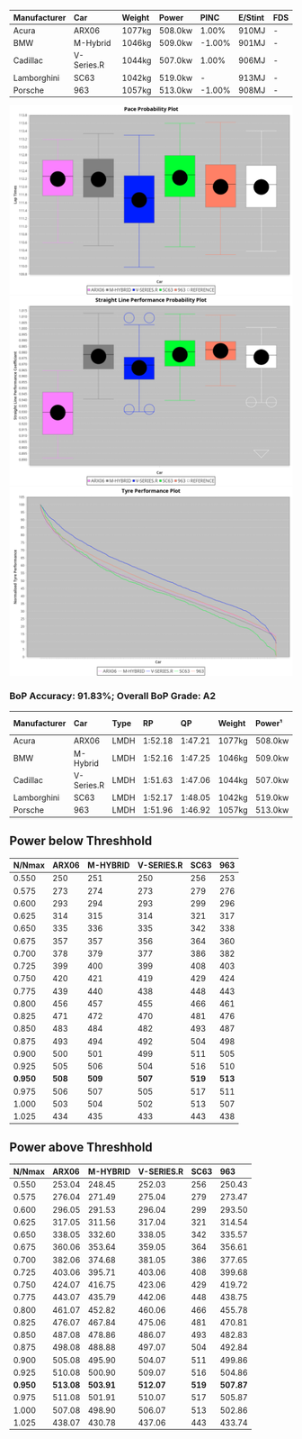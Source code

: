 | Manufacturer | Car        | Weight | Power   | PINC    | E/Stint | FDS     |
|:-|:-|:-|:-|:-|:-|:-|
| Acura        | ARX06      | 1077kg | 508.0kw | 1.00%   | 910MJ   |    -    |
| BMW          | M-Hybrid   | 1046kg | 509.0kw | -1.00%  | 901MJ   |    -    |
| Cadillac     | V-Series.R | 1044kg | 507.0kw | 1.00%   | 906MJ   |    -    |
| Lamborghini  | SC63       | 1042kg | 519.0kw |    -    | 913MJ   |    -    |
| Porsche      | 963        | 1057kg | 513.0kw | -1.00%  | 908MJ   |    -    |

![PACECHART](./IMG/ACOMETHOD.png)
![STRAIGHTLINEPERFORMANCECHART](./IMG/ACOMETHOD_sp.png)
![TYREPERFORMANCECHART](./IMG/ACOMETHOD_tw.png)

### BoP Accuracy: 91.83%; Overall BoP Grade: A2
| Manufacturer | Car        | Type | RP      | QP      | Weight | Power¹  | Threshhold | PINC    | Power²   | E/Stint | AVG Vmax  | FDS     | RDLC | L/Stint | BOP-Grade | Model Accuracy | Model Points | Match%  | SimDiff |
|:-|:-|:-|:-|:-|:-|:-|:-|:-|:-|:-|:-|:-|:-|:-|:-|:-|:-|:-|:-|
| Acura        | ARX06      | LMDH | 1:52.18 | 1:47.21 | 1077kg | 508.0kw | 210.0kph   | 1.00%   | 513.10kw |  910MJ  | 278.65kph |    -    | 0.99 | 29      | +C1       | 100.00%        | 996          | 78.88%  | ±0.01s  |
| BMW          | M-Hybrid   | LMDH | 1:52.16 | 1:47.25 | 1046kg | 509.0kw | 210.0kph   | -1.00%  | 503.90kw |  901MJ  | 286.52kph |    -    | 1.01 | 29      | ~A1       | 100.00%        | 1998         | 100.00% | ±0.16s  |
| Cadillac     | V-Series.R | LMDH | 1:51.63 | 1:47.06 | 1044kg | 507.0kw | 210.0kph   | 1.00%   | 512.10kw |  906MJ  | 285.51kph |    -    | 1.02 | 29      | -B1       | 98.11%         | 3991         | 88.78%  | ±0.40s  |
| Lamborghini  | SC63       | LMDH | 1:52.17 | 1:48.05 | 1042kg | 519.0kw | 210.0kph   |    -    | 519.00kw |  913MJ  | 288.30kph |    -    | 1.04 | 29      | +A2       | 100.00%        | 784          | 91.48%  | ±0.34s  |
| Porsche      | 963        | LMDH | 1:51.96 | 1:46.92 | 1057kg | 513.0kw | 210.0kph   | -1.00%  | 507.90kw |  908MJ  | 287.09kph |    -    | 1.00 | 29      | ~A1       | 99.91%         | 11713        | 100.00% | ±0.04s  |

## Power below Threshhold
| N/Nmax    | ARX06   | M-HYBRID | V-SERIES.R | SC63    | 963     |
|:-|:-|:-|:-|:-|:-|
|  0.550    |  250    |  251     |  250       |  256    |  253    |
|  0.575    |  273    |  274     |  273       |  279    |  276    |
|  0.600    |  293    |  294     |  293       |  299    |  296    |
|  0.625    |  314    |  315     |  314       |  321    |  317    |
|  0.650    |  335    |  336     |  335       |  342    |  338    |
|  0.675    |  357    |  357     |  356       |  364    |  360    |
|  0.700    |  378    |  379     |  377       |  386    |  382    |
|  0.725    |  399    |  400     |  399       |  408    |  403    |
|  0.750    |  420    |  421     |  419       |  429    |  424    |
|  0.775    |  439    |  440     |  438       |  448    |  443    |
|  0.800    |  456    |  457     |  455       |  466    |  461    |
|  0.825    |  471    |  472     |  470       |  481    |  476    |
|  0.850    |  483    |  484     |  482       |  493    |  487    |
|  0.875    |  493    |  494     |  492       |  504    |  498    |
|  0.900    |  500    |  501     |  499       |  511    |  505    |
|  0.925    |  505    |  506     |  504       |  516    |  510    |
| **0.950** | **508** | **509**  | **507**    | **519** | **513** |
|  0.975    |  506    |  507     |  505       |  517    |  511    |
|  1.000    |  503    |  504     |  502       |  513    |  507    |
|  1.025    |  434    |  435     |  433       |  443    |  438    |

## Power above Threshhold
| N/Nmax    | ARX06      | M-HYBRID   | V-SERIES.R | SC63    | 963        |
|:-|:-|:-|:-|:-|:-|
|  0.550    |  253.04    |  248.45    |  252.03    |  256    |  250.43    |
|  0.575    |  276.04    |  271.49    |  275.04    |  279    |  273.47    |
|  0.600    |  296.05    |  291.53    |  296.04    |  299    |  293.50    |
|  0.625    |  317.05    |  311.56    |  317.04    |  321    |  314.54    |
|  0.650    |  338.05    |  332.60    |  338.05    |  342    |  335.57    |
|  0.675    |  360.06    |  353.64    |  359.05    |  364    |  356.61    |
|  0.700    |  382.06    |  374.68    |  381.05    |  386    |  377.65    |
|  0.725    |  403.06    |  395.71    |  403.06    |  408    |  399.68    |
|  0.750    |  424.07    |  416.75    |  423.06    |  429    |  419.72    |
|  0.775    |  443.07    |  435.79    |  442.06    |  448    |  438.75    |
|  0.800    |  461.07    |  452.82    |  460.06    |  466    |  455.78    |
|  0.825    |  476.07    |  467.84    |  475.06    |  481    |  470.81    |
|  0.850    |  487.08    |  478.86    |  486.07    |  493    |  482.83    |
|  0.875    |  498.08    |  488.88    |  497.07    |  504    |  492.84    |
|  0.900    |  505.08    |  495.90    |  504.07    |  511    |  499.86    |
|  0.925    |  510.08    |  500.90    |  509.07    |  516    |  504.86    |
| **0.950** | **513.08** | **503.91** | **512.07** | **519** | **507.87** |
|  0.975    |  511.08    |  501.91    |  510.07    |  517    |  505.87    |
|  1.000    |  507.08    |  498.90    |  506.07    |  513    |  502.86    |
|  1.025    |  438.07    |  430.78    |  437.06    |  443    |  433.74    |
